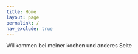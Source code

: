 ```yaml
---
title: Home
layout: page
permalink: /
nav_exclude: true
---
```

Willkommen bei meiner kochen und anderes Seite